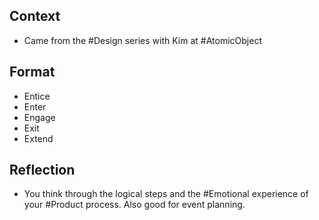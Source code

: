 ## Context 
- Came from the #Design series with Kim at #AtomicObject 


## Format
- Entice
- Enter
- Engage
- Exit
- Extend

## Reflection
- You think through the logical steps and the #Emotional experience of your #Product process. Also good for event planning.